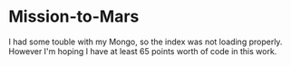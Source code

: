 # Mission-to-Mars

I had some touble with my Mongo, so the index was not loading properly. However I'm hoping I have at least 65 points worth of code in this work.
